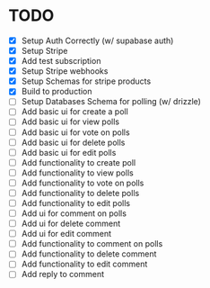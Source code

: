 # TODO
- [x] Setup Auth Correctly (w/ supabase auth)
- [x] Setup Stripe
- [x] Add test subscription
- [x] Setup Stripe webhooks
- [x] Setup Schemas for stripe products
- [x] Build to production
- [ ] Setup Databases Schema for polling (w/ drizzle)
- [ ] Add basic ui for create a poll
- [ ] Add basic ui for view polls
- [ ] Add basic ui for vote on polls
- [ ] Add basic ui for delete polls
- [ ] Add basic ui for edit polls
- [ ] Add functionality to create poll
- [ ] Add functionality to view polls
- [ ] Add functionality to vote on polls
- [ ] Add functionality to delete polls
- [ ] Add functionality to edit polls
- [ ] Add ui for comment on polls
- [ ] Add ui for delete comment
- [ ] Add ui for edit comment
- [ ] Add functionality to comment on polls
- [ ] Add functionality to delete comment
- [ ] Add functionality to edit comment
- [ ] Add reply to comment
